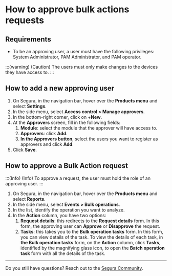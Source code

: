 # How to approve bulk actions requests

## Requirements

- To be an approving user, a user must have the following privileges: System Administrator, PAM Administrator, and PAM operator.

:::(warning) (Caution)
The users must only make changes to the devices they have access to.
:::

## How to add a new approving user

1. On Segura, in the navigation bar, hover over the **Products menu** and select **Settings**.
2. In the side menu, select **Access control > Manage approvers**.
3. In the bottom-right corner, click on +**New**.
4. At the **Approvers** screen, fill in the following fields:
    1. **Module**: select the module that the approver will have access to.
    2. **Approvers**: click **Add**.
    3. **In the Approvers button**, select the users you want to register as approvers and click **Add**.
5. Click **Save**.

## How to approve a Bulk Action request

:::(Info) (Info)
To approve a request, the user must hold the role of an approving user.
:::

1. On Segura, in the navigation bar, hover over the **Products menu** and select **Reports**.
2. In the side menu, select **Events > Bulk operations**.
3. In the list, identify the operation you want to analyze.
4. In the **Action** column, you have two options:
    1. **Request details**: this redirects to the **Request details** form. In this form, the approving user can **Approve** or **Disapprove** the request.
    2. **Tasks**: this takes you to the **Bulk operation tasks** form. In this form, you can view details of the task. To view the details of each task, in **the Bulk operation tasks** form, on the **Action** column, click **Tasks**, identified by the magnifying glass icon, to open the **Batch operation task** form with all the details of the task.

---

Do you still have questions? Reach out to the [Segura Community](https://community.Segura.io/).